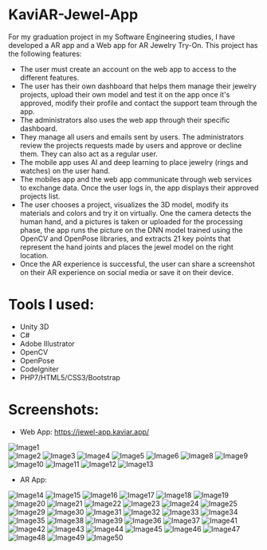 # KaviAR-Jewel-App 

For my graduation project in my Software Engineering studies, I have developed a AR app and a Web app for AR Jewelry Try-On. This project has the following features:
- The user must create an account on the web app to access to the different features. 
- The user has their own dashboard that helps them manage their jewelry projects, upload their own model and test it on the app once it's approved, modify their profile and contact the support team through the app. 
- The administrators also uses the web app through their specific dashboard. 
- They manage all users and emails sent by users. The administrators review the projects requests made by users and approve or decline them. They can also act as a regular user.
- The mobile app uses AI and deep learning to place jewelry (rings and watches) on the user hand. 
- The mobiles app and the web app communicate through web services to exchange data. Once the user logs in, the app displays their approved projects list. 
- The user chooses a project, visualizes the 3D model, modify its materials and colors and try it on virtually. One the camera detects the human hand, and a pictures is taken or uploaded for the processing phase, the app runs the picture on the DNN model trained using the OpenCV and OpenPose libraries, and extracts 21 key points that represent the hand joints and places the jewel model on the right location. 
- Once the AR experience is successful, the user can share a screenshot on their AR experience on social media or save it on their device.

# Tools I used:
- Unity 3D
- C#
- Adobe Illustrator
- OpenCV
- OpenPose
- CodeIgniter
- PHP7/HTML5/CSS3/Bootstrap

# Screenshots:
- Web App: https://jewel-app.kaviar.app/

![Image1](https://user-images.githubusercontent.com/39882287/125131608-e7c7aa00-e0fa-11eb-88bf-d103322c25e8.png)   
![Image2](https://user-images.githubusercontent.com/39882287/125131538-d67e9d80-e0fa-11eb-9677-26ed936279cf.png)
![Image3](https://user-images.githubusercontent.com/39882287/125131539-d7afca80-e0fa-11eb-9706-bb17989e00d2.png)
![Image4](https://user-images.githubusercontent.com/39882287/125131543-d8486100-e0fa-11eb-9710-c7a70f2a58bb.png)
![Image5](https://user-images.githubusercontent.com/39882287/125131548-d9798e00-e0fa-11eb-93f5-fc1947ea8960.png)
![Image6](https://user-images.githubusercontent.com/39882287/125131554-da122480-e0fa-11eb-96a7-005d80fe9d5b.png)
![Image8](https://user-images.githubusercontent.com/39882287/125131577-e0a09c00-e0fa-11eb-8beb-c4fa66f4a82e.png)
![Image9](https://user-images.githubusercontent.com/39882287/125131586-e26a5f80-e0fa-11eb-8d3d-9c0021021578.png)
![Image10](https://user-images.githubusercontent.com/39882287/125131593-e39b8c80-e0fa-11eb-82b3-d32dce4a214d.png)
![Image11](https://user-images.githubusercontent.com/39882287/125131596-e4342300-e0fa-11eb-81e5-183e3222742f.png)
![Image12](https://user-images.githubusercontent.com/39882287/125131601-e5655000-e0fa-11eb-9888-d67defd952cc.png)
![Image13](https://user-images.githubusercontent.com/39882287/125131605-e6967d00-e0fa-11eb-9969-a03f4cbd8e9e.png)

- AR App:

![Image14](https://user-images.githubusercontent.com/39882287/125131731-1f365680-e0fb-11eb-9da8-9c92d00f7d63.png)
![Image15](https://user-images.githubusercontent.com/39882287/125131762-2b221880-e0fb-11eb-8c8c-94e346a7f969.png)
![Image16](https://user-images.githubusercontent.com/39882287/125131918-7d633980-e0fb-11eb-9743-cb16467fad4d.png)
![Image17](https://user-images.githubusercontent.com/39882287/125131921-7e946680-e0fb-11eb-8958-8b936ed37372.png)
![Image18](https://user-images.githubusercontent.com/39882287/125131933-8522de00-e0fb-11eb-889c-6b5b037f53fe.png)
![Image19](https://user-images.githubusercontent.com/39882287/125131938-85bb7480-e0fb-11eb-93cc-4bf5e14df486.png)
![Image20](https://user-images.githubusercontent.com/39882287/125131941-86540b00-e0fb-11eb-95f4-4b445623fbd9.png)
![Image21](https://user-images.githubusercontent.com/39882287/125131969-8ce28280-e0fb-11eb-9b20-ed2f3b188284.png)
![Image22](https://user-images.githubusercontent.com/39882287/125131974-8d7b1900-e0fb-11eb-888a-93eecdcffd8f.png)
![Image23](https://user-images.githubusercontent.com/39882287/125131977-8e13af80-e0fb-11eb-9238-a879c9f6d797.png)
![Image24](https://user-images.githubusercontent.com/39882287/125131996-94a22700-e0fb-11eb-9ff6-7bbf1521aa75.png)
![Image25](https://user-images.githubusercontent.com/39882287/125131999-95d35400-e0fb-11eb-8e3c-df838fe64ea0.png)
![Image29](https://user-images.githubusercontent.com/39882287/125132018-9e2b8f00-e0fb-11eb-9981-a69077c8eed1.png)
![Image30](https://user-images.githubusercontent.com/39882287/125132021-9ec42580-e0fb-11eb-9a5d-172885081c4d.png)
![Image31](https://user-images.githubusercontent.com/39882287/125132023-9ff55280-e0fb-11eb-8108-4863de4c1b14.png)
![Image32](https://user-images.githubusercontent.com/39882287/125132033-a5529d00-e0fb-11eb-9cd2-5ea579a45260.png)
![Image33](https://user-images.githubusercontent.com/39882287/125132036-a5eb3380-e0fb-11eb-9cb5-0df99e02211f.png)
![Image34](https://user-images.githubusercontent.com/39882287/125132037-a683ca00-e0fb-11eb-95e3-b325573d46f4.png)
![Image35](https://user-images.githubusercontent.com/39882287/125132040-a71c6080-e0fb-11eb-8962-933256fb143a.png)
![Image38](https://user-images.githubusercontent.com/39882287/125132055-adaad800-e0fb-11eb-893d-badefd489694.png)
![Image39](https://user-images.githubusercontent.com/39882287/125132059-ae436e80-e0fb-11eb-9736-f18a8552bc63.png)
![Image36](https://user-images.githubusercontent.com/39882287/125132063-aedc0500-e0fb-11eb-8673-f1a1aa875d83.png)
![Image37](https://user-images.githubusercontent.com/39882287/125132065-af749b80-e0fb-11eb-8f05-7cefc3e5fd09.png)
![Image41](https://user-images.githubusercontent.com/39882287/125132142-d0d58780-e0fb-11eb-8f0b-c306d5442a33.png)
![Image42](https://user-images.githubusercontent.com/39882287/125132143-d16e1e00-e0fb-11eb-8803-5b5adb64f6e3.png)
![Image43](https://user-images.githubusercontent.com/39882287/125132164-db901c80-e0fb-11eb-871d-1082ce33920b.png)
![Image44](https://user-images.githubusercontent.com/39882287/125132168-dcc14980-e0fb-11eb-99ff-793515e868d9.png)
![Image45](https://user-images.githubusercontent.com/39882287/125132170-dd59e000-e0fb-11eb-8c13-87740a6447d5.png)
![Image46](https://user-images.githubusercontent.com/39882287/125132172-ddf27680-e0fb-11eb-809c-408e35b8b527.png)
![Image47](https://user-images.githubusercontent.com/39882287/125132175-de8b0d00-e0fb-11eb-9032-8d8f3a2bf8a9.png)
![Image48](https://user-images.githubusercontent.com/39882287/125132177-df23a380-e0fb-11eb-9cd0-943759eeae42.png)
![Image49](https://user-images.githubusercontent.com/39882287/125132180-dfbc3a00-e0fb-11eb-962d-d644428f25e0.png)
![Image50](https://user-images.githubusercontent.com/39882287/125132183-e054d080-e0fb-11eb-85f7-29e6723644cf.png)



    
